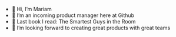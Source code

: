 - 👋 Hi, I’m Mariam
- 🔎 I’m an incoming product manager here at Github
- 📖 Last book I read: The Smartest Guys in the Room
- 👀 I’m looking forward to creating great products with great teams

<!---
15MariamS/15MariamS is a ✨ special ✨ repository because its `README.md` (this file) appears on your GitHub profile.
You can click the Preview link to take a look at your changes.
--->
